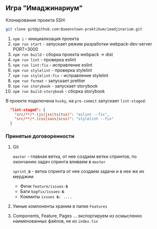 ## Игра "Имаджинариум"

Клонирование проекта SSH:
```bash
git clone git@github.com:Queenstown-praktikum/imadjinarium.git
```

1) `npm i` - инициализация проекта
2) `npm run start` - запускает режим разработки webpack-dev-server PORT=3000
3) `npm run build` - сборка проекта webpack -> dist
4) `npm run lint` - проверка eslint
5) `npm run lint:fix` - исправление eslint
6) `npm run stylelint` - проверка stylelint
7) `npm run stylelint:fix` - исправление stylelint
8) `npm run format` - запускает prettier
9) `npm run storybook` - запускает storybook
9) `npm run build-storybook` - сборка storybook

В проекте подключена `husky`, на `pre-commit` запускает `lint-staged`:

```json
  "lint-staged": {
    "src/**/*.(js|jsx|ts|tsx)": "eslint --fix",
    "src/**/*.(css|sass|scss)": "stylelint --fix"
  }
```

### Принятые договоренности
1) Git
    
    `master` - главная ветка, от нее создаем ветки спринтов, по окончанию задач спринта вливаем в `master`

    `sprint_№` - ветка спринта от нее создаем задачи и в нее же их мерджим

   - Фичи `feature/issues-№` 
   - Баги `bagfix/issues-№`
   - Коммиты `issues №: ....`
   

3) Умные компоненты храним в папке `Features`
4) Components, Feature, Pages ... экспортируем из осмысленно наименованных файлов, не из `index.tsx`